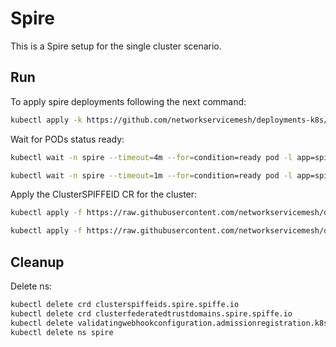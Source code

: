 # Spire

This is a Spire setup for the single cluster scenario.

## Run

To apply spire deployments following the next command:
```bash
kubectl apply -k https://github.com/networkservicemesh/deployments-k8s/examples/spire/single_cluster?ref=1cf0c078acfad9e28f1b1fb8a1aaac2eb6ef09c8
```

Wait for PODs status ready:
```bash
kubectl wait -n spire --timeout=4m --for=condition=ready pod -l app=spire-server
```
```bash
kubectl wait -n spire --timeout=1m --for=condition=ready pod -l app=spire-agent
```

Apply the ClusterSPIFFEID CR for the cluster:
```bash
kubectl apply -f https://raw.githubusercontent.com/networkservicemesh/deployments-k8s/1cf0c078acfad9e28f1b1fb8a1aaac2eb6ef09c8/examples/spire/single_cluster/clusterspiffeid-template.yaml
```

```bash
kubectl apply -f https://raw.githubusercontent.com/networkservicemesh/deployments-k8s/1cf0c078acfad9e28f1b1fb8a1aaac2eb6ef09c8/examples/spire/base/clusterspiffeid-webhook-template.yaml
```

## Cleanup

Delete ns:
```bash
kubectl delete crd clusterspiffeids.spire.spiffe.io
kubectl delete crd clusterfederatedtrustdomains.spire.spiffe.io
kubectl delete validatingwebhookconfiguration.admissionregistration.k8s.io/spire-controller-manager-webhook
kubectl delete ns spire
```
